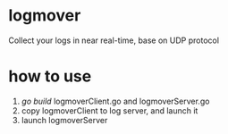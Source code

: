 # logmover
Collect your logs in near real-time, base on UDP protocol 

# how to use
1. *go build* logmoverClient.go and logmoverServer.go
2. copy logmoverClient to log server, and launch it
3. launch logmoverServer
